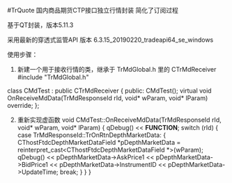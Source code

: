#TrQuote
国内商品期货CTP接口独立行情封装
简化了订阅过程

基于QT封装，版本5.11.3

采用最新的穿透式监管API 版本 6.3.15_20190220_tradeapi64_se_windows

使用步骤：
1. 新建一个用于接收行情的类，继承于 TrMdGlobal.h 里的 CTrMdReceiver
#include "TrMdGlobal.h"

class CMdTest : public CTrMdReceiver
{
public:
    CMdTest();
    virtual void OnReceiveMdData(TrMdResponseId rId, void* wParam, void* lParam) override;
};

2. 重新实现虚函数
void CMdTest::OnReceiveMdData(TrMdResponseId rId, void* wParam, void* lParam)
{
    qDebug() << __FUNCTION__;
    switch (rId) {
        case TrMdResponseId::TrOnRtnDepthMarketData:
        {
            CThostFtdcDepthMarketDataField *pDepthMarketData = reinterpret_cast<CThostFtdcDepthMarketDataField *>(wParam);
            qDebug() << pDepthMarketData->AskPrice1 << pDepthMarketData->BidPrice1 << pDepthMarketData->InstrumentID << pDepthMarketData->UpdateTime;
            break;
        }
    }
}